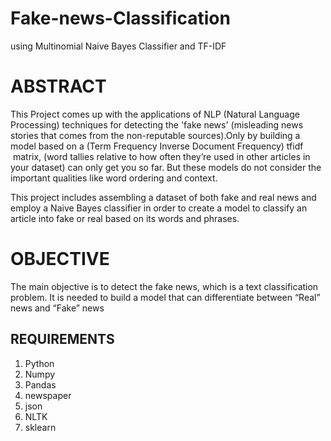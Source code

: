 # Fake-news-Classification
using Multinomial Naive Bayes Classifier and TF-IDF

# ABSTRACT    
This Project comes up with the applications of NLP (Natural Language Processing) techniques for detecting the 'fake news' (misleading news stories that comes from the non-reputable sources).Only by building a model based on a (Term Frequency Inverse Document Frequency) tfidf  matrix, (word tallies relative to how often they’re used in other articles in your dataset) can only get you so far. But these models do not consider the important qualities like word ordering and context. 

This project includes assembling a dataset of both fake and real news and employ a Naive Bayes classifier in order to create a model to classify an article into fake or real based on its words and phrases.

# OBJECTIVE
The main objective is to detect the fake news, which is a text classification problem. It is needed to build a model that can differentiate between “Real” news and “Fake” news

## REQUIREMENTS
1. Python
2. Numpy
3. Pandas
4. newspaper 
5. json
6. NLTK
7. sklearn 


